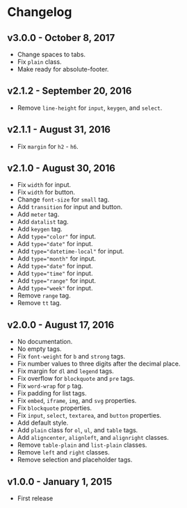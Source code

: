 Changelog
=========

## v3.0.0 - October 8, 2017

* Change spaces to tabs.
* Fix `plain` class.
* Make ready for absolute-footer.

## v2.1.2 - September 20, 2016

* Remove `line-height` for `input`, `keygen`, and `select`.

## v2.1.1 - August 31, 2016

* Fix `margin` for `h2` - `h6`.

## v2.1.0 - August 30, 2016

* Fix `width` for input.
* Fix `width` for button.
* Change `font-size` for `small` tag.
* Add `transition` for input and button.
* Add `meter` tag.
* Add `datalist` tag.
* Add `keygen` tag.
* Add `type="color"` for input.
* Add `type="date"` for input.
* Add `type="datetime-local"` for input.
* Add `type="month"` for input.
* Add `type="date"` for input.
* Add `type="time"` for input.
* Add `type="range"` for input.
* Add `type="week"` for input.
* Remove `range` tag.
* Remove `tt` tag.

## v2.0.0 - August 17, 2016

* No documentation.
* No empty tags.
* Fix `font-weight` for `b` and `strong` tags.
* Fix number values to three digits after the decimal place.
* Fix margin for `dl` and `legend` tags.
* Fix overflow for `blockquote` and `pre` tags.
* Fix `word-wrap` for `p` tag.
* Fix padding for list tags.
* Fix `embed`, `iframe`, `img`, and `svg` properties.
* Fix `blockquote` properties.
* Fix `input`, `select`, `textarea`, and `button` properties.
* Add default style.
* Add `plain` class for `ol`, `ul`, and `table` tags.
* Add `aligncenter`, `alignleft`, and `alignright` classes.
* Remove `table-plain` and `list-plain` classes.
* Remove `left` and `right` classes.
* Remove selection and placeholder tags.

## v1.0.0 - January 1, 2015

* First release
